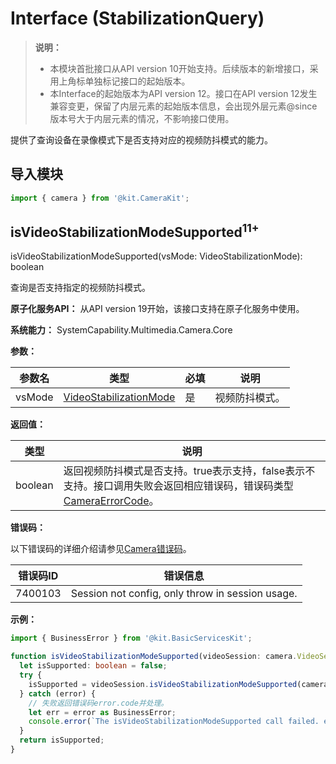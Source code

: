 # Interface (StabilizationQuery)
<!--Kit: Camera Kit-->
<!--Subsystem: Multimedia-->
<!--Owner: @qano-->
<!--Designer: @leo_ysl-->
<!--Tester: @xchaosioda-->
<!--Adviser: @zengyawen-->

> **说明：**
>
> - 本模块首批接口从API version 10开始支持。后续版本的新增接口，采用上角标单独标记接口的起始版本。
> - 本Interface的起始版本为API version 12。接口在API version 12发生兼容变更，保留了内层元素的起始版本信息，会出现外层元素@since版本号大于内层元素的情况，不影响接口使用。

提供了查询设备在录像模式下是否支持对应的视频防抖模式的能力。

## 导入模块

```ts
import { camera } from '@kit.CameraKit';
```

## isVideoStabilizationModeSupported<sup>11+</sup>

isVideoStabilizationModeSupported(vsMode: VideoStabilizationMode): boolean

查询是否支持指定的视频防抖模式。

**原子化服务API：** 从API version 19开始，该接口支持在原子化服务中使用。

**系统能力：** SystemCapability.Multimedia.Camera.Core

**参数：**

| 参数名      | 类型                                              | 必填 | 说明                             |
| -------- | ------------------------------------------------- | ---- | ------------------------------ |
| vsMode   | [VideoStabilizationMode](arkts-apis-camera-e.md#videostabilizationmode) | 是   | 视频防抖模式。                    |

**返回值：**

| 类型        | 说明                          |
| ---------- | ----------------------------- |
| boolean    | 返回视频防抖模式是否支持。true表示支持，false表示不支持。接口调用失败会返回相应错误码，错误码类型[CameraErrorCode](arkts-apis-camera-e.md#cameraerrorcode)。 |

**错误码：**

以下错误码的详细介绍请参见[Camera错误码](errorcode-camera.md)。

| 错误码ID         | 错误信息        |
| --------------- | --------------- |
| 7400103                |  Session not config, only throw in session usage.             |

**示例：**

```ts
import { BusinessError } from '@kit.BasicServicesKit';

function isVideoStabilizationModeSupported(videoSession: camera.VideoSession): boolean {
  let isSupported: boolean = false;
  try {
    isSupported = videoSession.isVideoStabilizationModeSupported(camera.VideoStabilizationMode.OFF);
  } catch (error) {
    // 失败返回错误码error.code并处理。
    let err = error as BusinessError;
    console.error(`The isVideoStabilizationModeSupported call failed. error code: ${err.code}`);
  }
  return isSupported;
}
```
